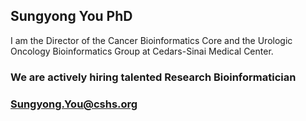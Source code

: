 ## Sungyong You PhD

I am the Director of the Cancer Bioinformatics Core and the Urologic Oncology Bioinformatics Group at Cedars-Sinai Medical Center. 

### We are actively hiring talented Research Bioinformatician

### Sungyong.You@cshs.org
